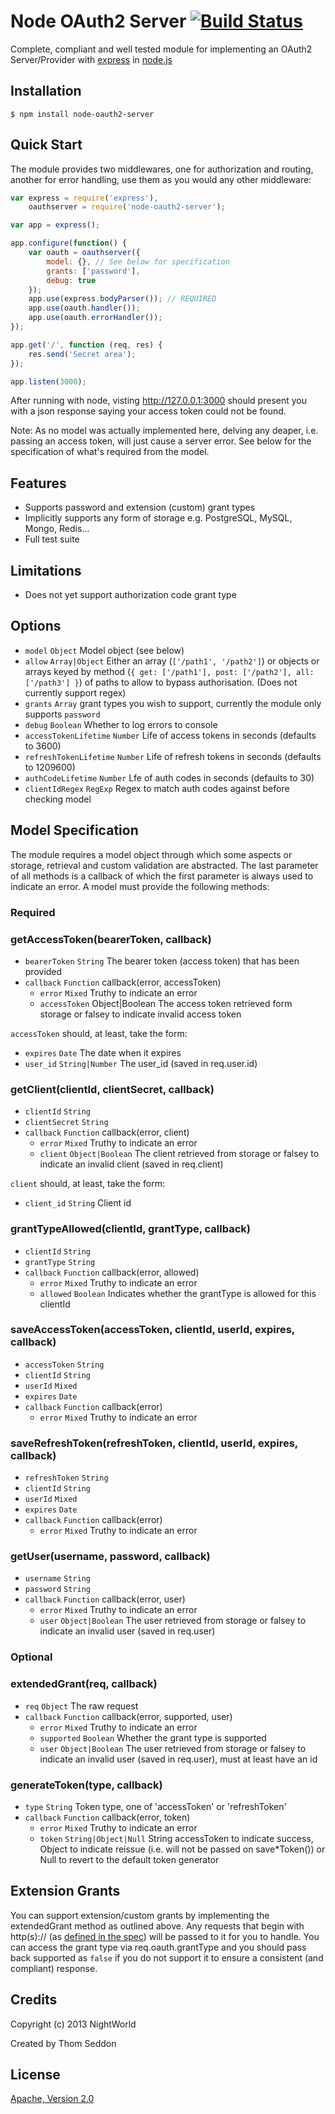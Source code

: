 # Node OAuth2 Server [![Build Status](https://travis-ci.org/nightworld/node-oauth2-server.png?branch=master)](https://travis-ci.org/nightworld/node-oauth2-server)

Complete, compliant and well tested module for implementing an OAuth2 Server/Provider with [express](http://expressjs.com/) in [node.js](http://nodejs.org/)

## Installation

	$ npm install node-oauth2-server

## Quick Start

The module provides two middlewares, one for authorization and routing, another for error handling, use them as you would any other middleware:

```js
var express = require('express'),
	oauthserver = require('node-oauth2-server');

var app = express();

app.configure(function() {
	var oauth = oauthserver({
		model: {}, // See below for specification
		grants: ['password'],
		debug: true
	});
	app.use(express.bodyParser()); // REQUIRED
	app.use(oauth.handler());
	app.use(oauth.errorHandler());
});

app.get('/', function (req, res) {
	res.send('Secret area');
});

app.listen(3000);
```

After running with node, visting http://127.0.0.1:3000 should present you with a json response saying your access token could not be found.

Note: As no model was actually implemented here, delving any deaper, i.e. passing an access token, will just cause a server error. See below for the specification of what's required from the model.

## Features

- Supports password and extension (custom) grant types
- Implicitly supports any form of storage e.g. PostgreSQL, MySQL, Mongo, Redis...
- Full test suite

## Limitations

- Does not yet support authorization code grant type

## Options

- `model`	`Object`	Model object (see below)
- `allow`	`Array|Object`	Either an array (`['/path1', '/path2']`) or objects or arrays keyed by method (`{ get: ['/path1'], post: ['/path2'], all: ['/path3'] }`) of paths to allow to bypass authorisation. (Does not currently support regex)
- `grants`	`Array`	grant types you wish to support, currently the module only supports `password`
- `debug`	`Boolean` Whether to log errors to console
- `accessTokenLifetime`	`Number`	Life of access tokens in seconds (defaults to 3600)
- `refreshTokenLifetime` `Number`	Life of refresh tokens in seconds (defaults to 1209600)
- `authCodeLifetime`	`Number`	Lfe of auth codes in seconds (defaults to 30)
- `clientIdRegex`	`RegExp`	Regex to match auth codes against before checking model

## Model Specification

The module requires a model object through which some aspects or storage, retrieval and custom validation are abstracted.
The last parameter of all methods is a callback of which the first parameter is always used to indicate an error.
A model must provide the following methods:

### Required

### getAccessToken(bearerToken, callback)
- `bearerToken`	`String`	The bearer token (access token) that has been provided
- `callback`	`Function` callback(error, accessToken)
	- `error`	`Mixed`	Truthy to indicate an error
	- `accessToken`	Object|Boolean	The access token retrieved form storage or falsey to indicate invalid access token

`accessToken` should, at least, take the form:
- `expires` `Date`	The date when it expires
- `user_id` `String|Number`	The user_id (saved in req.user.id)

### getClient(clientId, clientSecret, callback)
- `clientId`	`String`
- `clientSecret`	`String`
- `callback`	`Function` callback(error, client)
	- `error`	`Mixed`	Truthy to indicate an error
	- `client`	`Object|Boolean`	The client retrieved from storage or falsey to indicate an invalid client (saved in req.client)

`client` should, at least, take the form:

- `client_id` `String` Client id

### grantTypeAllowed(clientId, grantType, callback)
- `clientId`	`String`
- `grantType`	`String`
- `callback`	`Function` callback(error, allowed)
	- `error`	`Mixed`	Truthy to indicate an error
	- `allowed`	`Boolean`	Indicates whether the grantType is allowed for this clientId

### saveAccessToken(accessToken, clientId, userId, expires, callback)
- `accessToken` `String`
- `clientId`	`String`
- `userId`	`Mixed`
- `expires`	`Date`
- `callback`	`Function` callback(error)
	- `error`	`Mixed`	Truthy to indicate an error

### saveRefreshToken(refreshToken, clientId, userId, expires, callback)
- `refreshToken` `String`
- `clientId`	`String`
- `userId`	`Mixed`
- `expires`	`Date`
- `callback`	`Function` callback(error)
	- `error`	`Mixed`	Truthy to indicate an error

### getUser(username, password, callback)
- `username`	`String`
- `password`	`String`
- `callback`	`Function` callback(error, user)
	- `error`	`Mixed`	Truthy to indicate an error
	- `user`	`Object|Boolean`	The user retrieved from storage or falsey to indicate an invalid user (saved in req.user)


### Optional

### extendedGrant(req, callback)
- `req`			`Object` The raw request
- `callback`	`Function` callback(error, supported, user)
	- `error`	`Mixed`	Truthy to indicate an error
	- `supported`	`Boolean`	Whether the grant type is supported
	- `user`	`Object|Boolean`	The user retrieved from storage or falsey to indicate an invalid user (saved in req.user), must at least have an id

### generateToken(type, callback)
- `type`		`String` Token type, one of 'accessToken' or 'refreshToken'
- `callback`	`Function` callback(error, token)
	- `error`	`Mixed`	Truthy to indicate an error
	- `token`	`String|Object|Null` String accessToken to indicate success, Object to indicate reissue (i.e. will not be passed on save*Token()) or Null to revert to the default token generator

## Extension Grants
You can support extension/custom grants by implementing the extendedGrant method as outlined above.
Any requests that begin with http(s):// (as [defined in the spec](http://tools.ietf.org/html/rfc6749#section-4.5)) will be passed to it for you to handle.
You can access the grant type via req.oauth.grantType and you should pass back supported as `false` if you do not support it to ensure a consistent (and compliant) response.

## Credits

Copyright (c) 2013 NightWorld

Created by Thom Seddon

## License

[Apache, Version 2.0](https://github.com/nightworld/node-oauth2-server/blob/master/LICENSE)
